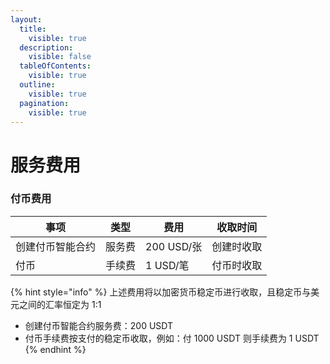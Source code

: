 ```yaml
---
layout:
  title:
    visible: true
  description:
    visible: false
  tableOfContents:
    visible: true
  outline:
    visible: true
  pagination:
    visible: true
---
```


# 服务费用

### 付币费用

| 事项       | 类型  | 费用        | 收取时间  |
| -------- | --- | --------- | ----- |
| 创建付币智能合约 | 服务费 | 200 USD/张 | 创建时收取 |
| 付币       | 手续费 | 1 USD/笔   | 付币时收取 |

{% hint style="info" %}
上述费用将以加密货币稳定币进行收取，且稳定币与美元之间的汇率恒定为 1:1&#x20;

* 创建付币智能合约服务费：200 USDT
* 付币手续费按支付的稳定币收取，例如：付 1000 USDT 则手续费为 1 USDT
{% endhint %}

